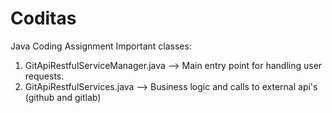 # Coditas
Java Coding Assignment
Important classes:
1. GitApiRestfulServiceManager.java --> Main entry point for handling user requests.
2. GitApiRestfulServices.java --> Business logic and calls to external api's (github and gitlab)
